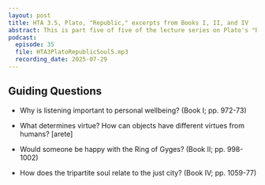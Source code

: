 ```yaml
---
layout: post
title: HTA 3.5, Plato, "Republic," excerpts from Books I, II, and IV
abstract: This is part five of five of the lecture series on Plato's "Republic," excerpts from Books I, II, and IV.
podcast:
  episode: 35
  file: HTA3PlatoRepublicSoul5.mp3
  recording_date: 2025-07-29
---
```


## Guiding Questions

* Why is listening important to personal wellbeing? (Book I; pp. 972-73)

* What determines virtue? How can objects have different virtues from humans? [arete]

* Would someone be happy with the Ring of Gyges? (Book II; pp. 998-1002)

* How does the tripartite soul relate to the just city? (Book IV; pp. 1059-77)
